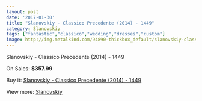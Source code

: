 ```yaml
---
layout: post
date: '2017-01-30'
title: "Slanovskiy - Classico Precedente (2014) - 1449"
category: Slanovskiy
tags: ["fantastic","classico","wedding","dresses","custom"]
image: http://img.metalkind.com/94890-thickbox_default/slanovskiy-classico-precedente-2014-1449.jpg
---
```

Slanovskiy - Classico Precedente (2014) - 1449

On Sales: **$357.99**
<a href="https://www.metalkind.com/en/slanovskiy/22132-slanovskiy-classico-precedente-2014-1449.html"><amp-img layout="responsive" width="600" height="600" src="//img.metalkind.com/94890-thickbox_default/slanovskiy-classico-precedente-2014-1449.jpg" alt="Slanovskiy - Classico Precedente (2014) - 1449 0" /></a>
<a href="https://www.metalkind.com/en/slanovskiy/22132-slanovskiy-classico-precedente-2014-1449.html"><amp-img layout="responsive" width="600" height="600" src="//img.metalkind.com/94891-thickbox_default/slanovskiy-classico-precedente-2014-1449.jpg" alt="Slanovskiy - Classico Precedente (2014) - 1449 1" /></a>
<a href="https://www.metalkind.com/en/slanovskiy/22132-slanovskiy-classico-precedente-2014-1449.html"><amp-img layout="responsive" width="600" height="600" src="//img.metalkind.com/94892-thickbox_default/slanovskiy-classico-precedente-2014-1449.jpg" alt="Slanovskiy - Classico Precedente (2014) - 1449 2" /></a>
<a href="https://www.metalkind.com/en/slanovskiy/22132-slanovskiy-classico-precedente-2014-1449.html"><amp-img layout="responsive" width="600" height="600" src="//img.metalkind.com/94893-thickbox_default/slanovskiy-classico-precedente-2014-1449.jpg" alt="Slanovskiy - Classico Precedente (2014) - 1449 3" /></a>
<a href="https://www.metalkind.com/en/slanovskiy/22132-slanovskiy-classico-precedente-2014-1449.html"><amp-img layout="responsive" width="600" height="600" src="//img.metalkind.com/94894-thickbox_default/slanovskiy-classico-precedente-2014-1449.jpg" alt="Slanovskiy - Classico Precedente (2014) - 1449 4" /></a>

Buy it: [Slanovskiy - Classico Precedente (2014) - 1449](https://www.metalkind.com/en/slanovskiy/22132-slanovskiy-classico-precedente-2014-1449.html "Slanovskiy - Classico Precedente (2014) - 1449")

View more: [Slanovskiy](https://www.metalkind.com/en/180-slanovskiy "Slanovskiy")
